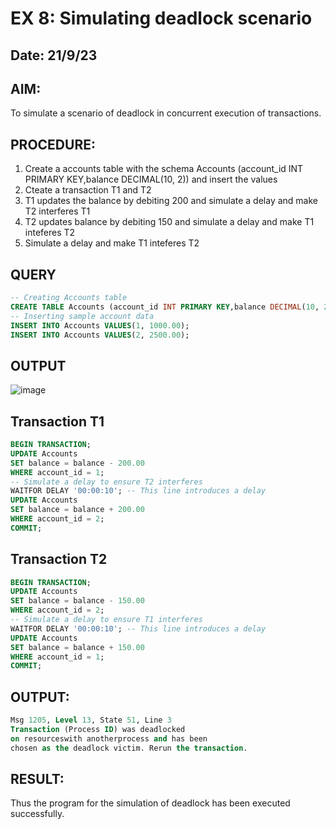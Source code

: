 # EX 8: Simulating deadlock scenario
## Date: 21/9/23 
## AIM: 
To simulate a scenario of deadlock in concurrent execution of transactions.
## PROCEDURE:
1. Create a accounts table with the schema Accounts (account_id INT PRIMARY KEY,balance DECIMAL(10, 2)) and insert the values
2. Cteate a transaction T1 and T2
3. T1 updates the balance by debiting 200 and simulate a delay and make T2 interferes T1
4. T2 updates balance by debiting 150 and simulate a delay and make T1 inteferes T2
5. Simulate a delay and make T1 inteferes T2
## QUERY
```sql
-- Creating Accounts table
CREATE TABLE Accounts (account_id INT PRIMARY KEY,balance DECIMAL(10, 2));
-- Inserting sample account data
INSERT INTO Accounts VALUES(1, 1000.00);
INSERT INTO Accounts VALUES(2, 2500.00);
```
## OUTPUT 
![image](https://github.com/dineshgl/EX-8-Simulating-deadlock-scenario/assets/143793356/2f35d3f2-474d-4366-ade6-d0a151da1d2c)
## Transaction T1
```sql
BEGIN TRANSACTION;
UPDATE Accounts
SET balance = balance - 200.00
WHERE account_id = 1;
-- Simulate a delay to ensure T2 interferes
WAITFOR DELAY '00:00:10'; -- This line introduces a delay
UPDATE Accounts
SET balance = balance + 200.00
WHERE account_id = 2;
COMMIT;
```
## Transaction T2
```sql
BEGIN TRANSACTION;
UPDATE Accounts
SET balance = balance - 150.00
WHERE account_id = 2;
-- Simulate a delay to ensure T1 interferes
WAITFOR DELAY '00:00:10'; -- This line introduces a delay
UPDATE Accounts
SET balance = balance + 150.00
WHERE account_id = 1;
COMMIT;
```
## OUTPUT:
```sql
Msg 1205, Level 13, State 51, Line 3
Transaction (Process ID) was deadlocked
on resourceswith anotherprocess and has been
chosen as the deadlock victim. Rerun the transaction.
```
## RESULT: 
Thus the program for the simulation of deadlock has been executed successfully.
